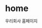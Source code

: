 # home
우리회사 홈페이지
<!DOCTYPE html>
<html lang="ko">
<head>
    <meta charset="UTF-8">
    <meta name="viewport" content="width=device-width, initial-scale=1.0">
    <title>N E TECH - Automotive Parts Innovation</title>
    <style>
        * {
            margin: 0;
            padding: 0;
            box-sizing: border-box;
        }
        
        body {
            font-family: 'Helvetica Neue', 'Segoe UI', 'Apple SD Gothic Neo', sans-serif;
            color: #111;
            overflow-x: hidden;
            background: #000;
        }
        
        /* Header */
        header {
            position: fixed;
            width: 100%;
            top: 0;
            z-index: 1000;
            background: rgba(0, 0, 0, 0.95);
            backdrop-filter: blur(20px);
            transition: all 0.3s;
        }
        
        header.scrolled {
            background: rgba(0, 0, 0, 0.98);
            box-shadow: 0 2px 20px rgba(0, 0, 0, 0.3);
        }
        
        nav {
            max-width: 1400px;
            margin: 0 auto;
            display: flex;
            justify-content: space-between;
            align-items: center;
            padding: 1.5rem 3rem;
        }
        
        .logo {
            font-size: 1.8rem;
            font-weight: 700;
            letter-spacing: 4px;
            color: #fff;
            background: linear-gradient(135deg, #00d4ff 0%, #0099ff 100%);
            -webkit-background-clip: text;
            -webkit-text-fill-color: transparent;
            background-clip: text;
        }
        
        .nav-menu {
            display: flex;
            list-style: none;
            gap: 3rem;
        }
        
        .nav-menu a {
            color: #fff;
            text-decoration: none;
            font-weight: 500;
            font-size: 0.95rem;
            letter-spacing: 0.5px;
            transition: all 0.3s;
            position: relative;
        }
        
        .nav-menu a::after {
            content: '';
            position: absolute;
            bottom: -5px;
            left: 0;
            width: 0;
            height: 2px;
            background: linear-gradient(90deg, #00d4ff, #0099ff);
            transition: width 0.3s;
        }
        
        .nav-menu a:hover::after {
            width: 100%;
        }
        
        /* Hero Section */
        .hero {
            height: 100vh;
            position: relative;
            display: flex;
            align-items: center;
            justify-content: center;
            overflow: hidden;
            background: #000;
        }
        
        .hero-bg {
            position: absolute;
            top: 0;
            left: 0;
            width: 100%;
            height: 100%;
            background: 
                radial-gradient(circle at 20% 50%, rgba(0, 212, 255, 0.1) 0%, transparent 50%),
                radial-gradient(circle at 80% 80%, rgba(0, 153, 255, 0.1) 0%, transparent 50%),
                linear-gradient(180deg, #000 0%, #0a0a0a 100%);
            animation: pulse 10s ease-in-out infinite;
        }
        
        @keyframes pulse {
            0%, 100% { opacity: 1; }
            50% { opacity: 0.8; }
        }
        
        .hero-grid {
            position: absolute;
            width: 100%;
            height: 100%;
            background-image: 
                linear-gradient(rgba(0, 212, 255, 0.05) 1px, transparent 1px),
                linear-gradient(90deg, rgba(0, 212, 255, 0.05) 1px, transparent 1px);
            background-size: 100px 100px;
            animation: gridMove 20s linear infinite;
        }
        
        @keyframes gridMove {
            0% { transform: translateY(0); }
            100% { transform: translateY(100px); }
        }
        
        .hero-content {
            position: relative;
            z-index: 2;
            text-align: center;
            color: #fff;
            max-width: 1200px;
            padding: 0 2rem;
        }
        
        .hero-content h1 {
            font-size: 5rem;
            font-weight: 700;
            margin-bottom: 1.5rem;
            line-height: 1.1;
            letter-spacing: -2px;
            background: linear-gradient(135deg, #fff 0%, #00d4ff 100%);
            -webkit-background-clip: text;
            -webkit-text-fill-color: transparent;
            background-clip: text;
            animation: fadeInUp 1s ease;
        }
        
        .hero-subtitle {
            font-size: 1.8rem;
            font-weight: 300;
            margin-bottom: 1rem;
            color: rgba(255, 255, 255, 0.9);
            animation: fadeInUp 1s ease 0.2s backwards;
        }
        
        .hero-description {
            font-size: 1.1rem;
            color: rgba(255, 255, 255, 0.6);
            margin-bottom: 3rem;
            line-height: 1.8;
            animation: fadeInUp 1s ease 0.4s backwards;
        }
        
        .cta-buttons {
            display: flex;
            gap: 1.5rem;
            justify-content: center;
            animation: fadeInUp 1s ease 0.6s backwards;
        }
        
        .btn-primary {
            padding: 1.2rem 3rem;
            background: linear-gradient(135deg, #00d4ff 0%, #0099ff 100%);
            color: #000;
            text-decoration: none;
            border-radius: 50px;
            font-weight: 700;
            font-size: 1rem;
            letter-spacing: 0.5px;
            transition: all 0.3s;
            border: none;
            cursor: pointer;
            position: relative;
            overflow: hidden;
        }
        
        .btn-primary::before {
            content: '';
            position: absolute;
            top: 0;
            left: -100%;
            width: 100%;
            height: 100%;
            background: linear-gradient(90deg, transparent, rgba(255, 255, 255, 0.3), transparent);
            transition: left 0.5s;
        }
        
        .btn-primary:hover::before {
            left: 100%;
        }
        
        .btn-primary:hover {
            transform: translateY(-3px);
            box-shadow: 0 20px 40px rgba(0, 212, 255, 0.4);
        }
        
        .btn-secondary {
            padding: 1.2rem 3rem;
            background: transparent;
            color: #fff;
            text-decoration: none;
            border-radius: 50px;
            font-weight: 600;
            font-size: 1rem;
            letter-spacing: 0.5px;
            border: 2px solid rgba(255, 255, 255, 0.3);
            transition: all 0.3s;
        }
        
        .btn-secondary:hover {
            background: rgba(255, 255, 255, 0.1);
            border-color: #00d4ff;
            transform: translateY(-3px);
        }
        
        @keyframes fadeInUp {
            from {
                opacity: 0;
                transform: translateY(40px);
            }
            to {
                opacity: 1;
                transform: translateY(0);
            }
        }
        
        .scroll-indicator {
            position: absolute;
            bottom: 3rem;
            left: 50%;
            transform: translateX(-50%);
            color: rgba(255, 255, 255, 0.6);
            font-size: 0.9rem;
            animation: bounce 2s infinite;
        }
        
        @keyframes bounce {
            0%, 100% { transform: translateX(-50%) translateY(0); }
            50% { transform: translateX(-50%) translateY(10px); }
        }
        
        /* Features Section */
        .features {
            background: #fff;
            padding: 8rem 2rem;
            position: relative;
        }
        
        .section-header {
            text-align: center;
            max-width: 800px;
            margin: 0 auto 5rem;
        }
        
        .section-label {
            color: #0099ff;
            font-size: 0.9rem;
            font-weight: 700;
            letter-spacing: 2px;
            text-transform: uppercase;
            margin-bottom: 1rem;
        }
        
        .section-title {
            font-size: 3.5rem;
            font-weight: 700;
            margin-bottom: 1.5rem;
            line-height: 1.2;
            letter-spacing: -1px;
        }
        
        .section-description {
            font-size: 1.2rem;
            color: #666;
            line-height: 1.8;
        }
        
        .features-grid {
            max-width: 1400px;
            margin: 0 auto;
            display: grid;
            grid-template-columns: repeat(3, 1fr);
            gap: 3rem;
        }
        
        .feature-card {
            background: #fff;
            padding: 3rem;
            border-radius: 20px;
            box-shadow: 0 10px 40px rgba(0, 0, 0, 0.05);
            transition: all 0.4s;
            border: 1px solid rgba(0, 0, 0, 0.05);
            position: relative;
            overflow: hidden;
        }
        
        .feature-card::before {
            content: '';
            position: absolute;
            top: 0;
            left: 0;
            width: 100%;
            height: 100%;
            background: linear-gradient(135deg, rgba(0, 212, 255, 0.05) 0%, rgba(0, 153, 255, 0.05) 100%);
            opacity: 0;
            transition: opacity 0.4s;
        }
        
        .feature-card:hover::before {
            opacity: 1;
        }
        
        .feature-card:hover {
            transform: translateY(-10px);
            box-shadow: 0 20px 60px rgba(0, 153, 255, 0.15);
        }
        
        .feature-icon {
            width: 80px;
            height: 80px;
            background: linear-gradient(135deg, #00d4ff 0%, #0099ff 100%);
            border-radius: 20px;
            display: flex;
            align-items: center;
            justify-content: center;
            font-size: 2.5rem;
            margin-bottom: 2rem;
            position: relative;
        }
        
        .feature-card h3 {
            font-size: 1.8rem;
            margin-bottom: 1rem;
            color: #111;
            position: relative;
        }
        
        .feature-card p {
            color: #666;
            line-height: 1.8;
            font-size: 1.05rem;
            position: relative;
        }
        
        /* Technology Section */
        .technology {
            background: linear-gradient(180deg, #0a0a0a 0%, #000 100%);
            padding: 8rem 2rem;
            color: #fff;
        }
        
        .technology .section-title,
        .technology .section-label {
            color: #fff;
        }
        
        .tech-showcase {
            max-width: 1400px;
            margin: 0 auto;
            display: grid;
            grid-template-columns: 1fr 1fr;
            gap: 5rem;
            align-items: center;
        }
        
        .tech-image {
            width: 100%;
            height: 500px;
            background: linear-gradient(135deg, #1a1a1a 0%, #2a2a2a 100%);
            border-radius: 20px;
            position: relative;
            overflow: hidden;
            display: flex;
            align-items: center;
            justify-content: center;
            font-size: 6rem;
            box-shadow: 0 20px 60px rgba(0, 212, 255, 0.2);
        }
        
        .tech-content h3 {
            font-size: 2.5rem;
            margin-bottom: 2rem;
            line-height: 1.3;
        }
        
        .tech-features {
            list-style: none;
        }
        
        .tech-features li {
            padding: 1.5rem 0;
            border-bottom: 1px solid rgba(255, 255, 255, 0.1);
            font-size: 1.1rem;
            color: rgba(255, 255, 255, 0.8);
            display: flex;
            align-items: center;
            gap: 1rem;
        }
        
        .tech-features li::before {
            content: '✓';
            color: #00d4ff;
            font-weight: bold;
            font-size: 1.5rem;
        }
        
        /* Products Section */
        .products {
            background: #f8f9fa;
            padding: 8rem 2rem;
        }
        
        .products-grid {
            max-width: 1400px;
            margin: 0 auto;
            display: grid;
            grid-template-columns: repeat(4, 1fr);
            gap: 2rem;
        }
        
        .product-card {
            background: #fff;
            border-radius: 20px;
            overflow: hidden;
            transition: all 0.4s;
            box-shadow: 0 5px 20px rgba(0, 0, 0, 0.05);
        }
        
        .product-card:hover {
            transform: translateY(-10px);
            box-shadow: 0 20px 60px rgba(0, 0, 0, 0.1);
        }
        
        .product-image {
            height: 250px;
            background: linear-gradient(135deg, #667eea 0%, #764ba2 100%);
            display: flex;
            align-items: center;
            justify-content: center;
            font-size: 4rem;
            position: relative;
            overflow: hidden;
        }
        
        .product-image::after {
            content: '';
            position: absolute;
            top: 0;
            left: -100%;
            width: 100%;
            height: 100%;
            background: linear-gradient(90deg, transparent, rgba(255, 255, 255, 0.2), transparent);
            transition: left 0.5s;
        }
        
        .product-card:hover .product-image::after {
            left: 100%;
        }
        
        .product-info {
            padding: 2rem;
        }
        
        .product-info h3 {
            font-size: 1.4rem;
            margin-bottom: 0.8rem;
            color: #111;
        }
        
        .product-info p {
            color: #666;
            line-height: 1.6;
        }
        
        /* Stats Section */
        .stats {
            background: linear-gradient(135deg, #00d4ff 0%, #0099ff 100%);
            padding: 6rem 2rem;
            color: #fff;
        }
        
        .stats-grid {
            max-width: 1400px;
            margin: 0 auto;
            display: grid;
            grid-template-columns: repeat(4, 1fr);
            gap: 3rem;
            text-align: center;
        }
        
        .stat-item h3 {
            font-size: 4rem;
            font-weight: 700;
            margin-bottom: 1rem;
        }
        
        .stat-item p {
            font-size: 1.2rem;
            font-weight: 300;
        }
        
        /* Contact Section */
        .contact {
            background: #fff;
            padding: 8rem 2rem;
        }
        
        .contact-container {
            max-width: 1400px;
            margin: 0 auto;
            display: grid;
            grid-template-columns: 1fr 1fr;
            gap: 5rem;
        }
        
        .contact-info h2 {
            font-size: 3rem;
            margin-bottom: 2rem;
            line-height: 1.2;
        }
        
        .contact-details {
            display: flex;
            flex-direction: column;
            gap: 2rem;
        }
        
        .contact-item {
            padding: 2rem;
            background: #f8f9fa;
            border-radius: 15px;
            transition: all 0.3s;
        }
        
        .contact-item:hover {
            background: #e9ecef;
            transform: translateX(10px);
        }
        
        .contact-item h4 {
            font-size: 0.9rem;
            color: #0099ff;
            text-transform: uppercase;
            letter-spacing: 1px;
            margin-bottom: 0.5rem;
        }
        
        .contact-item p {
            font-size: 1.3rem;
            color: #111;
            font-weight: 500;
        }
        
        .contact-form {
            background: #f8f9fa;
            padding: 3rem;
            border-radius: 20px;
        }
        
        .form-group {
            margin-bottom: 2rem;
        }
        
        .form-group label {
            display: block;
            margin-bottom: 0.5rem;
            font-weight: 600;
            color: #111;
        }
        
        .form-group input,
        .form-group textarea {
            width: 100%;
            padding: 1rem;
            border: 2px solid #e9ecef;
            border-radius: 10px;
            font-size: 1rem;
            transition: all 0.3s;
            background: #fff;
        }
        
        .form-group input:focus,
        .form-group textarea:focus {
            outline: none;
            border-color: #00d4ff;
        }
        
        .form-group textarea {
            min-height: 150px;
            resize: vertical;
        }
        
        /* Footer */
        footer {
            background: #000;
            color: rgba(255, 255, 255, 0.6);
            padding: 3rem 2rem;
            text-align: center;
        }
        
        footer p {
            font-size: 0.95rem;
        }
        
        /* Responsive */
        @media (max-width: 1200px) {
            .features-grid,
            .products-grid {
                grid-template-columns: repeat(2, 1fr);
            }
            
            .tech-showcase,
            .contact-container {
                grid-template-columns: 1fr;
            }
            
            .stats-grid {
                grid-template-columns: repeat(2, 1fr);
            }
        }
        
        @media (max-width: 768px) {
            .hero-content h1 {
                font-size: 3rem;
            }
            
            .hero-subtitle {
                font-size: 1.3rem;
            }
            
            .section-title {
                font-size: 2.5rem;
            }
            
            .features-grid,
            .products-grid,
            .stats-grid {
                grid-template-columns: 1fr;
            }
            
            .nav-menu {
                display: none;
            }
            
            .cta-buttons {
                flex-direction: column;
            }
        }
    </style>
</head>
<body>
    <header id="header">
        <nav>
            <div class="logo">N E TECH</div>
            <ul class="nav-menu">
                <li><a href="#home">Home</a></li>
                <li><a href="#features">Technology</a></li>
                <li><a href="#products">Products</a></li>
                <li><a href="#contact">Contact</a></li>
            </ul>
        </nav>
    </header>

    <section id="home" class="hero">
        <div class="hero-bg"></div>
        <div class="hero-grid"></div>
        <div class="hero-content">
            <h1>Innovation in Motion</h1>
            <p class="hero-subtitle">플라스틱 사출금형의 새로운 기준</p>
            <p class="hero-description">
                자동차 산업의 미래를 선도하는 정밀 제조 기술과 혁신적인 솔루션으로<br>
                글로벌 자동차 부품 산업의 새로운 지평을 열어갑니다
            </p>
            <div class="cta-buttons">
                <a href="#contact" class="btn-primary">문의하기</a>
                <a href="#features" class="btn-secondary">자세히 보기</a>
            </div>
        </div>
        <div class="scroll-indicator">
            Scroll ↓
        </div>
    </section>

    <section id="features" class="features">
        <div class="section-header">
            <div class="section-label">Core Competencies</div>
            <h2 class="section-title">차별화된 기술력</h2>
            <p class="section-description">
                최첨단 사출금형 기술과 자동화 시스템으로 최고 품질의 자동차 부품을 생산합니다
            </p>
        </div>
        <div class="features-grid">
            <div class="feature-card">
                <div class="feature-icon">⚙️</div>
                <h3>정밀 사출금형</h3>
                <p>마이크로미터 단위의 정밀도를 자랑하는 최첨단 사출금형 기술로 완벽한 제품을 생산합니다.</p>
            </div>
            <div class="feature-card">
                <div class="feature-icon">🔬</div>
                <h3>품질 보증</h3>
                <p>ISO 인증 기반의 철저한 품질관리 시스템과 전수검사로 최상의 품질을 보증합니다.</p>
            </div>
            <div class="feature-card">
                <div class="feature-icon">🚀</div>
                <h3>혁신 기술</h3>
                <p>지속적인 R&D 투자로 업계를 선도하는 혁신적인 제조 기술을 개발합니다.</p>
            </div>
            <div class="feature-card">
                <div class="feature-icon">🏭</div>
                <h3>자동화 생산</h3>
                <p>스마트 팩토리 기반의 자동화 생산 시스템으로 효율성과 생산성을 극대화합니다.</p>
            </div>
            <div class="feature-card">
                <div class="feature-icon">♻️</div>
                <h3>친환경</h3>
                <p>환경을 생각하는 친환경 제조 공정으로 지속 가능한 미래를 만들어갑니다.</p>
            </div>
            <div class="feature-card">
                <div class="feature-icon">🤝</div>
                <h3>파트너십</h3>
                <p>글로벌 완성차 업체와의 긴밀한 협력으로 최적의 솔루션을 제공합니다.</p>
            </div>
        </div>
    </section>

    <section class="technology">
        <div class="section-header">
            <div class="section-label">Technology</div>
            <h2 class="section-title">자동차 펌프 전문 기술</h2>
        </div>
        <div class="tech-showcase">
            <div class="tech-image">🔧</div>
            <div class="tech-content">
                <h3>최첨단 펌프 제조 시스템</h3>
                <ul class="tech-features">
                    <li>고압 사출 성형 기술</li>
                    <li>정밀 조립 자동화 라인</li>
                    <li>실시간 품질 모니터링</li>
                    <li>무결점 생산 시스템</li>
                    <li>글로벌 품질 인증</li>
                </ul>
            </div>
        </div>
    </section>

    <section id="products" class="products">
        <div class="section-header">
            <div class="section-label">Products</div>
            <h2 class="section-title">주요 제품</h2>
            <p class="section-description">
                자동차 산업을 위한 프리미엄 플라스틱 부품 솔루션
            </p>
        </div>
        <div class="products-grid">
            <div class="product-card">
                <div class="product-image">💧</div>
                <div class="product-info">
                    <h3>워터 펌프</h3>
                    <p>엔진 냉각 시스템용 고효율 워터 펌프</p>
                </div>
            </div>
            <div class="product-card">
                <div class="product-image">⛽</div>
                <div class="product-info">
                    <h3>연료 펌프</h3>
                    <p>정밀 연료 공급 시스템용 펌프</p>
                </div>
            </div>
            <div class="product-card">
                <div class="product-image">🌊</div>
                <div class="product-info">
                    <h3>오일 펌프</h3>
                    <p>엔진 윤활 시스템용 고성능 펌프</p>
                </div>
            </div>
            <div class="product-card">
                <div class="product-image">🔩</div>
                <div class="product-info">
                    <h3>맞춤형 금형</h3>
                    <p>고객 요구사항 맞춤 설계 제작</p>
                </div>
            </div>
        </div>
    </section>

    <section class="stats">
        <div class="stats-grid">
            <div class="stat-item">
                <h3>20+</h3>
                <p>Years of Experience</p>
            </div>
            <div class="stat-item">
                <h3>500+</h3>
                <p>Projects Completed</p>
            </div>
            <div class="stat-item">
                <h3>99.9%</h3>
                <p>Quality Rate</p>
            </div>
            <div class="stat-item">
                <h3>50+</h3>
                <p>Global Partners</p>
            </div>
        </div>
    </section>

    <section id="contact" class="contact">
        <div class="contact-container">
            <div class="contact-info">
                <h2>함께 성장할<br>파트너를 찾습니다</h2>
                <div class="contact-details">
                    <div class="contact-item">
                        <h4>Phone</h4>
                        <p>02-XXXX-XXXX</p>
                    </div>
                    <div class="contact-item">
                        <h4>Email</h4>
                        <p>info@netech.co.kr</p>
                    </div>
                    <div class="contact-item">
                        <h4>Address</h4>
                        <p>경기도 부천시</p>
                    </div>
                    <div class="contact-item">
                        <h4>Business Hours</h4>
                        <p>평일 09:00 - 18:00</p>
                    </div>
                </div>
            </div>
            <div class="contact-form">
                <form>
                    <div class="form-group">
                        <label>회사명</label>
                        <input type="text" placeholder="회사명을 입력하세요">
                    </div>
                    <div class="form-group">
                        <label>담당자명</label>
                        <input type="text" placeholder="성함을 입력하세요">
                    </div>
                    <div class="form-group">
                        <label>이메일</label>
                        <input type="email" placeholder="이메일을 입력하세요">
                    </div>
                    <div class="form-group">
                        <label>문의내용</label>
                        <textarea placeholder="문의하실 내용을 입력하세요"></textarea>
                    </div>
                    <button type="submit" class="btn-primary" style="width: 100%;">문의 보내기</button>
                </form>
            </div>
        </div>
    </section>

    <footer>
        <p>&copy; 2025 N E TECH. All Rights Reserved. | Automotive Parts Manufacturing Excellence</p>
    </footer>

    <script>
        // Header scroll effect
        const header = document.getElementById('header');
        window.addEventListener('scroll', () => {
            if (window.scrollY > 50) {
                header.classList
